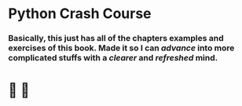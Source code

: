# Python Crash Course

### Basically, this just has all of the chapters examples and exercises of this book. Made it so I can *advance* into more complicated stuffs with a *clearer* and *refreshed* mind.

# :dragon: :dragon_face:

